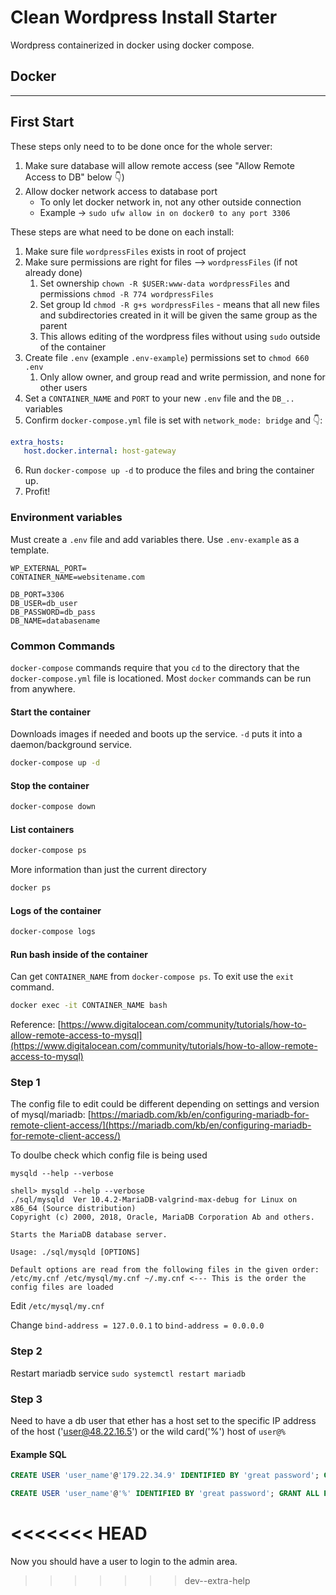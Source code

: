 # Clean Wordpress Install Starter

Wordpress containerized in docker using docker compose.

## Docker

---
## First Start

These steps only need to to be done once for the whole server:

1. Make sure database will allow remote access (see "Allow Remote Access to DB" below 👇)
2. Allow docker network access to database port
   * To only let docker network in, not any other outside connection
   * Example → `sudo ufw allow in on docker0 to any port 3306`

These steps are what need to be done on each install:

1. Make sure file `wordpressFiles` exists in root of project
2. Make sure permissions are right for files --> `wordpressFiles` (if not already done)
   1. Set ownership `chown -R $USER:www-data wordpressFiles` and permissions `chmod -R 774 wordpressFiles`
   2. Set group Id `chmod -R g+s wordpressFiles` - means that all new files and subdirectories created in it will be given the same group as the parent
   3. This allows editing of the wordpress files without using `sudo` outside of the container
3. Create file `.env` (example `.env-example`) permissions set to `chmod 660 .env`
   1. Only allow owner, and group read and write permission, and none for other users
4. Set a `CONTAINER_NAME` and `PORT` to your new `.env` file and the `DB_..` variables
5. Confirm `docker-compose.yml` file is set with `network_mode: bridge` and 👇:

```yml
extra_hosts:
   host.docker.internal: host-gateway
```

6. Run `docker-compose up -d` to produce the files and bring the container up.
7. Profit!

### Environment variables

Must create a `.env` file and add variables there. Use `.env-example` as a template.

```.env
WP_EXTERNAL_PORT=
CONTAINER_NAME=websitename.com

DB_PORT=3306
DB_USER=db_user
DB_PASSWORD=db_pass
DB_NAME=databasename
```

### Common Commands

`docker-compose` commands require that you `cd` to the directory that the `docker-compose.yml` file is locationed. Most `docker` commands can be run from anywhere.

#### Start the container

Downloads images if needed and boots up the service. `-d` puts it into a daemon/background service.

```bash
docker-compose up -d
```

#### Stop the container

```bash
docker-compose down
```

#### List containers

```bash
docker-compose ps
```

More information than just the current directory

```bash
docker ps
```

#### Logs of the container

```bash
docker-compose logs
```

#### Run bash inside of the container

Can get `CONTAINER_NAME` from `docker-compose ps`. To exit use the `exit` command.

```bash
docker exec -it CONTAINER_NAME bash
```


Reference: [https://www.digitalocean.com/community/tutorials/how-to-allow-remote-access-to-mysql](https://www.digitalocean.com/community/tutorials/how-to-allow-remote-access-to-mysql)

### Step 1

The config file to edit could be different depending on settings and version of mysql/mariadb: [https://mariadb.com/kb/en/configuring-mariadb-for-remote-client-access/](https://mariadb.com/kb/en/configuring-mariadb-for-remote-client-access/)

To doulbe check which config file is being used

`mysqld --help --verbose`

```text
shell> mysqld --help --verbose
./sql/mysqld  Ver 10.4.2-MariaDB-valgrind-max-debug for Linux on x86_64 (Source distribution)
Copyright (c) 2000, 2018, Oracle, MariaDB Corporation Ab and others.

Starts the MariaDB database server.

Usage: ./sql/mysqld [OPTIONS]

Default options are read from the following files in the given order:
/etc/my.cnf /etc/mysql/my.cnf ~/.my.cnf <--- This is the order the config files are loaded
```

Edit ```/etc/mysql/my.cnf```

Change `bind-address = 127.0.0.1` to `bind-address = 0.0.0.0`

### Step 2

Restart mariadb service `sudo systemctl restart mariadb`

### Step 3

Need to have a db user that ether has a host set to the specific IP address of the host ('user@48.22.16.5') or the wild card('%') host of `user@%`

#### Example SQL

```sql
CREATE USER 'user_name'@'179.22.34.9' IDENTIFIED BY 'great password'; GRANT ALL PRIVILEGES ON *.* TO 'user_name'@'179.22.34.9' WITH GRANT OPTION;
```

```sql
CREATE USER 'user_name'@'%' IDENTIFIED BY 'great password'; GRANT ALL PRIVILEGES ON *.* TO 'user_name'@'%' WITH GRANT OPTION;
```
<<<<<<< HEAD
=======

Now you should have a user to login to the admin area.
>>>>>>> dev--extra-help
